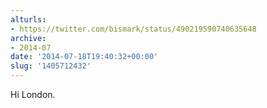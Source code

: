```yaml
---
alturls:
- https://twitter.com/bismark/status/490219590740635648
archive:
- 2014-07
date: '2014-07-18T19:40:32+00:00'
slug: '1405712432'
---
```


Hi London.

